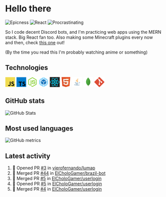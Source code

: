 # Hello there

![Epicness](https://img.shields.io/badge/Epicness-69%25-brightgreen)
![React](https://img.shields.io/badge/React-good-blue)
![Procrastinating](https://img.shields.io/badge/Procrastinating-always-red)

So I code decent Discord bots, and I'm practicing web apps using the MERN stack. Big React fan too.
Also making some Minecraft plugins every now and then, check [this one][userlogin] out!

(By the time you read this I'm probably watching anime or something)

## Technologies

![JavaScript][javascript]
![TypeScript][typescript]
![Node.js][node]
![Webpack][webpack]
![React][react]
![HTML][html]
![Java][java]
![MongoDB][mongodb]
![Git][git]

## GitHub stats

![GitHub Stats](https://github-readme-stats.vercel.app/api?username=ElCholoGamer&theme=tokyonight)

## Most used languages

![GitHub metrics](https://metrics.lecoq.io/ElCholoGamer?template=terminal&base.header=0&base.activity=0&base.community=0&base.repositories=0&base.metadata=0&languages=1)

## Latest activity

<!--START_SECTION:activity-->

1. 💪 Opened PR [#3](https://github.com/vierofernando/lumap/pull/3) in [vierofernando/lumap](https://github.com/vierofernando/lumap)
2. 🎉 Merged PR [#44](https://github.com/ElCholoGamer/brazil-bot/pull/44) in [ElCholoGamer/brazil-bot](https://github.com/ElCholoGamer/brazil-bot)
3. 🎉 Merged PR [#5](https://github.com/ElCholoGamer/userlogin/pull/5) in [ElCholoGamer/userlogin](https://github.com/ElCholoGamer/userlogin)
4. 💪 Opened PR [#5](https://github.com/ElCholoGamer/userlogin/pull/5) in [ElCholoGamer/userlogin](https://github.com/ElCholoGamer/userlogin)
5. 🎉 Merged PR [#4](https://github.com/ElCholoGamer/userlogin/pull/4) in [ElCholoGamer/userlogin](https://github.com/ElCholoGamer/userlogin)
<!--END_SECTION:activity-->

[userlogin]: https://www.spigotmc.org/resources/userlogin.80669/
[javascript]: https://raw.githubusercontent.com/ElCholoGamer/ElCholoGamer/master/icons/javascript.png
[typescript]: https://raw.githubusercontent.com/ElCholoGamer/ElCholoGamer/master/icons/typescript.png
[java]: https://raw.githubusercontent.com/ElCholoGamer/ElCholoGamer/master/icons/java.png
[node]: https://raw.githubusercontent.com/ElCholoGamer/ElCholoGamer/master/icons/node.png
[react]: https://raw.githubusercontent.com/ElCholoGamer/ElCholoGamer/master/icons/react.png
[webpack]: https://raw.githubusercontent.com/ElCholoGamer/ElCholoGamer/master/icons/webpack.png
[html]: https://raw.githubusercontent.com/ElCholoGamer/ElCholoGamer/master/icons/html.png
[git]: https://raw.githubusercontent.com/ElCholoGamer/ElCholoGamer/master/icons/git.png
[mongodb]: https://raw.githubusercontent.com/ElCholoGamer/ElCholoGamer/master/icons/mongodb.png
